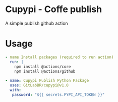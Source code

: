 # Cupypi - Coffe publish
A simple publish github action

# Usage
```yaml
- name Install packages (required to run action)
  run: |
	npm install @actions/core
	npm install @actions/github 
		
- name: Cupypi Publish Python Package
  uses: GitLabBR/cupypi@v1.0
  with:
   password: "${{ secrets.PYPI_API_TOKEN }}"
	
```